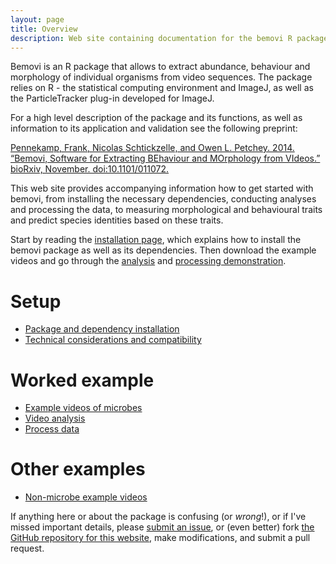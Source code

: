 ```yaml
---
layout: page
title: Overview
description: Web site containing documentation for the bemovi R package
---
```


Bemovi is an R package that allows to extract abundance, behaviour and morphology of individual 
organisms from video sequences. The package relies on R - the statistical computing environment
and ImageJ, as well as the ParticleTracker plug-in developed for ImageJ. 

For a high level description of the package and its functions, as well as information to its application and
validation see the following preprint: 

[Pennekamp, Frank, Nicolas Schtickzelle, and Owen L. Petchey. 2014. 
“Bemovi, Software for Extracting BEhaviour and MOrphology from VIdeos.” 
bioRxiv, November. doi:10.1101/011072.](http://biorxiv.org/content/early/2014/11/07/011072)

This web site provides accompanying information how to get started with bemovi, from
installing the necessary dependencies, conducting analyses and processing the data, to measuring morphological and 
behavioural traits and predict species identities based on these traits. 

Start by reading the [installation page](pages/installation.html), which
explains how to install the bemovi package as well as its dependencies. Then download the
example videos and  go through the [analysis](pages/analysis.html) and [processing demonstration](pages/processing.html). 

# Setup
- [Package and dependency installation](pages/installation.html)
- [Technical considerations and compatibility](pages/tech_specs.html)

# Worked example
- [Example videos of microbes](pages/example.html)
- [Video analysis](pages/analysis.html)
- [Process data](pages/processing.html)

# Other examples
- [Non-microbe example videos](pages/other_models.html)

If anything here or about the package is confusing (or _wrong_!), or if I've missed
important details, please [submit an issue](https://github.com/pennekampster/bemovi/issues), or (even
better) fork [the GitHub repository for this website](http://github.com/pennekampster/bemovi),
make modifications, and submit a pull request.